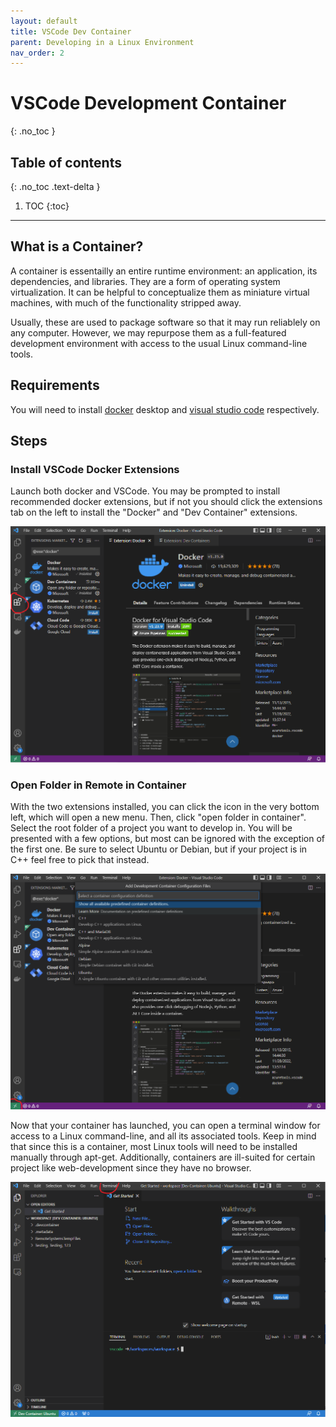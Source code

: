 ```yaml
---
layout: default
title: VSCode Dev Container
parent: Developing in a Linux Environment
nav_order: 2
---
```


# VSCode Development Container
{: .no_toc }

## Table of contents
{: .no_toc .text-delta }

1. TOC
{:toc}

---

## What is a Container?

A container is essentailly an entire runtime environment: an application, its dependencies, and libraries. They are a form of operating system virtualization. It can be helpful to conceptualize them as miniature virtual machines, with much of the functionality stripped away.

Usually, these are used to package software so that it may run reliablely on any computer. However, we may repurpose them as a full-featured development environment with access to the usual Linux command-line tools. 

## Requirements

You will need to install [docker] desktop and [visual studio code] respectively. 

## Steps

### Install VSCode Docker Extensions

Launch both docker and VSCode. You may be prompted to install recommended docker extensions, but if not you should click the extensions tab on the left to install the "Docker" and "Dev Container" extensions.

![](../../assets/container1.png)

### Open Folder in Remote in Container

With the two extensions installed, you can click the icon in the very bottom left, which will open a new menu. Then, click "open folder in container". Select the root folder of a project you want to develop in. You will be presented with a few options, but most can be ignored with the exception of the first one. Be sure to select Ubuntu or Debian, but if your project is in C++ feel free to pick that instead.

![](../../assets/container2.png)

Now that your container has launched, you can open a terminal window for access to a Linux command-line, and all its associated tools. Keep in mind that since this is a container, most Linux tools will need to be installed manually through apt-get. Additionally, containers are ill-suited for certain project like web-development since they have no browser. 

![](../../assets/container3.png)

[docker]: https://www.docker.com/products/docker-desktop/
[visual studio code]: https://code.visualstudio.com/ 
[VSCode]: https://code.visualstudio.com/docs/devcontainers/containers
[Docker]: https://docs.docker.com/desktop/dev-environments/create-dev-env/

